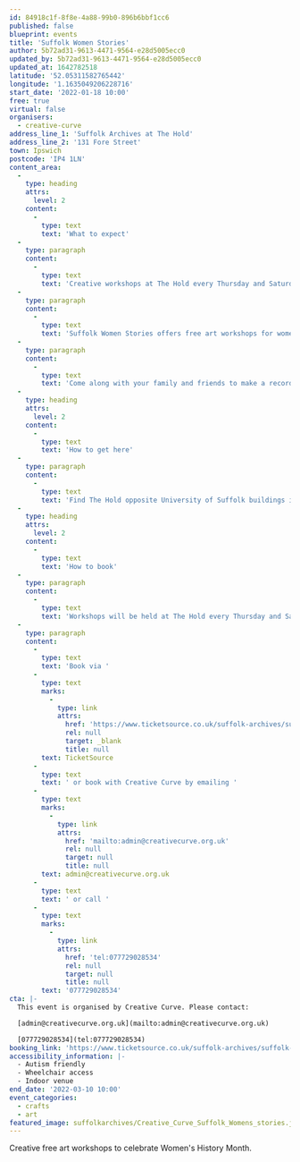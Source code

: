 ```yaml
---
id: 84918c1f-8f8e-4a88-99b0-896b6bbf1cc6
published: false
blueprint: events
title: 'Suffolk Women Stories'
author: 5b72ad31-9613-4471-9564-e28d5005ecc0
updated_by: 5b72ad31-9613-4471-9564-e28d5005ecc0
updated_at: 1642782518
latitude: '52.05311582765442'
longitude: '1.1635049206228716'
start_date: '2022-01-18 10:00'
free: true
virtual: false
organisers:
  - creative-curve
address_line_1: 'Suffolk Archives at The Hold'
address_line_2: '131 Fore Street'
town: Ipswich
postcode: 'IP4 1LN'
content_area:
  -
    type: heading
    attrs:
      level: 2
    content:
      -
        type: text
        text: 'What to expect'
  -
    type: paragraph
    content:
      -
        type: text
        text: 'Creative workshops at The Hold every Thursday and Saturday from January 20th to March 10th 2022. '
  -
    type: paragraph
    content:
      -
        type: text
        text: 'Suffolk Women Stories offers free art workshops for women (and persons who identify as female) to create visuals of their life via quirky highly individual icons of their favourite things, clothes, shoes, images of their homes, flowers etc.'
  -
    type: paragraph
    content:
      -
        type: text
        text: 'Come along with your family and friends to make a record of your life to be included in this exciting interactive wall showcasing women''s stories in Suffolk today. These stories will then be added to the archives in order that people in the future understand what Suffolk women in 2022 believed in, valued and felt what still needed to be changed in society. No experience necessary.'
  -
    type: heading
    attrs:
      level: 2
    content:
      -
        type: text
        text: 'How to get here'
  -
    type: paragraph
    content:
      -
        type: text
        text: 'Find The Hold opposite University of Suffolk buildings in Ipswich, near the Waterfront. There is a car park behind The Hold building where you can get two hours free parking. '
  -
    type: heading
    attrs:
      level: 2
    content:
      -
        type: text
        text: 'How to book'
  -
    type: paragraph
    content:
      -
        type: text
        text: 'Workshops will be held at The Hold every Thursday and Saturday from Jan 20th until March 10th 2022. Morning and afternoon sessions available.'
  -
    type: paragraph
    content:
      -
        type: text
        text: 'Book via '
      -
        type: text
        marks:
          -
            type: link
            attrs:
              href: 'https://www.ticketsource.co.uk/suffolk-archives/suffolk-women-stories-free-art-workshops/2022-02-03/10:00/t-ppqadx'
              rel: null
              target: _blank
              title: null
        text: TicketSource
      -
        type: text
        text: ' or book with Creative Curve by emailing '
      -
        type: text
        marks:
          -
            type: link
            attrs:
              href: 'mailto:admin@creativecurve.org.uk'
              rel: null
              target: null
              title: null
        text: admin@creativecurve.org.uk
      -
        type: text
        text: ' or call '
      -
        type: text
        marks:
          -
            type: link
            attrs:
              href: 'tel:077729028534'
              rel: null
              target: null
              title: null
        text: '077729028534'
cta: |-
  This event is organised by Creative Curve. Please contact:

  [admin@creativecurve.org.uk](mailto:admin@creativecurve.org.uk)

  [077729028534](tel:077729028534)
booking_link: 'https://www.ticketsource.co.uk/suffolk-archives/suffolk-women-stories-free-art-workshops/2022-02-03/10:00/t-ppqadx'
accessibility_information: |-
  - Autism friendly
  - Wheelchair access
  - Indoor venue
end_date: '2022-03-10 10:00'
event_categories:
  - crafts
  - art
featured_image: suffolkarchives/Creative_Curve_Suffolk_Womens_stories.jpg
---
```

Creative free art workshops to celebrate Women's History Month.